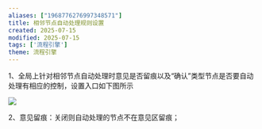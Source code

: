 ```yaml
---
aliases: ["1968776276997348571"]
title: 相邻节点自动处理规则设置
created: 2025-07-15
modified: 2025-07-15
tags: ['流程引擎']
theme: 流程引擎
---
```


1、全局上针对相邻节点自动处理时意见是否留痕以及“确认”类型节点是否要自动处理有相应的控制，设置入口如下图所示

![](https://myhelpdoc.oss-cn-heyuan.aliyuncs.com/mdimages/46bdc34f3992206548e7a08b91718629.jpg)

2、意见留痕：关闭则自动处理的节点不在意见区留痕；

